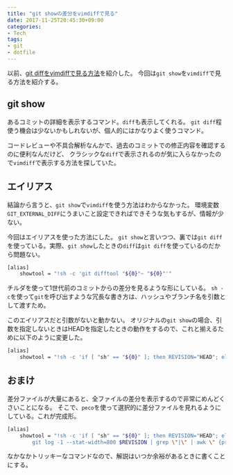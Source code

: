 ```yaml
---
title: "git showの差分をvimdiffで見る"
date: 2017-11-25T20:45:30+09:00
categories:
- Tech
tags:
- git
- dotfile
---
```


以前、[git diffをvimdiffで見る方法](../git_difftool/)を紹介した。
今回は`git show`を`vimdiff`で見る方法を紹介する。

<!--more-->

## git show
あるコミットの詳細を表示するコマンド。`diff`も表示してくれる。
`git diff`程使う機会は少ないかもしれないが、個人的にはかなりよく使うコマンド。

コードレビューや不具合解析なんかで、過去のコミットでの修正内容を確認するのに便利なんだけど、
クラシックな`diff`で表示されるのが気に入らなかったので`vimdiff`で表示する方法を探していた。

## エイリアス
結論から言うと、`git show`で`vimdiff`を使う方法はわからなかった。
環境変数`GIT_EXTERNAL_DIFF`にうまいこと設定できればできそうな気もするが、情報が少ない。

今回はエイリアスを使った方法にした。
`git show`と言いつつ、裏では`git diff`を使っている。実際、`git show`したときの`diff`は`git diff`を使っているのだから問題ない。

```bash
[alias]
    showtool = "!sh -c 'git difftool "${0}"~ "${0}"'"
```

チルダを使って1世代前のコミットからの差分を見るような形にしている。
`sh -c`を使って`git`を呼び出すような冗長な書き方は、ハッシュやブランチ名を引数として渡すため。

このエイリアスだと引数がないと動かない。
オリジナルの`git show`の場合、引数を指定しないときはHEADを指定したときの動作をするので、これと揃えるために以下のように変更した。

```bash
[alias]
    showtool = "!sh -c 'if [ "sh" == "${0}" ]; then REVISION="HEAD"; else REVISION="${0}"; fi; git difftool $REVISION~ $REVISION'"
```

## おまけ
差分ファイルが大量にあると、全ファイルの差分を表示するので非常にめんどくさいことになる。
そこで、`peco`を使って選択的に差分ファイルを見れるようにしている。これが完成形。

```bash
[alias]
    showtool = "!sh -c 'if [ "sh" == "${0}" ]; then REVISION="HEAD"; else REVISION="${0}"; fi;\
        git log -1 --stat-width=800 $REVISION | grep \"|\" | awk \" {print \\$1}\" | peco | xargs -o git difftool $REVISION~ $REVISION'"
```

なかなかトリッキーなコマンドなので、解説はいつか余裕があるときに書くことにする。
